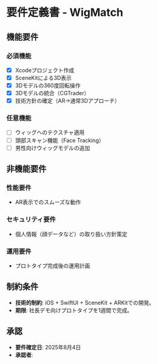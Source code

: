 # 要件定義書 - WigMatch

## 機能要件

### 必須機能

- [x] Xcodeプロジェクト作成
- [x] SceneKitによる3D表示
- [x] 3Dモデルの360度回転操作
- [x] 3Dモデルの統合（CGTrader）
- [x] 技術方針の確定（AR→通常3Dアプローチ）

### 任意機能

- [ ] ウィッグへのテクスチャ適用
- [ ] 頭部スキャン機能（Face Tracking）
- [ ] 男性向けウィッグモデルの追加

## 非機能要件

### 性能要件

- AR表示でのスムーズな動作

### セキュリティ要件

- 個人情報（顔データなど）の取り扱い方針策定

### 運用要件

- プロトタイプ完成後の運用計画

## 制約条件

- **技術的制約**: iOS + SwiftUI + SceneKit + ARKitでの開発。
- **期限**: 社長デモ向けプロトタイプを1週間で完成。

## 承認

- **要件確定日**: 2025年8月4日
- **承認者**: 
